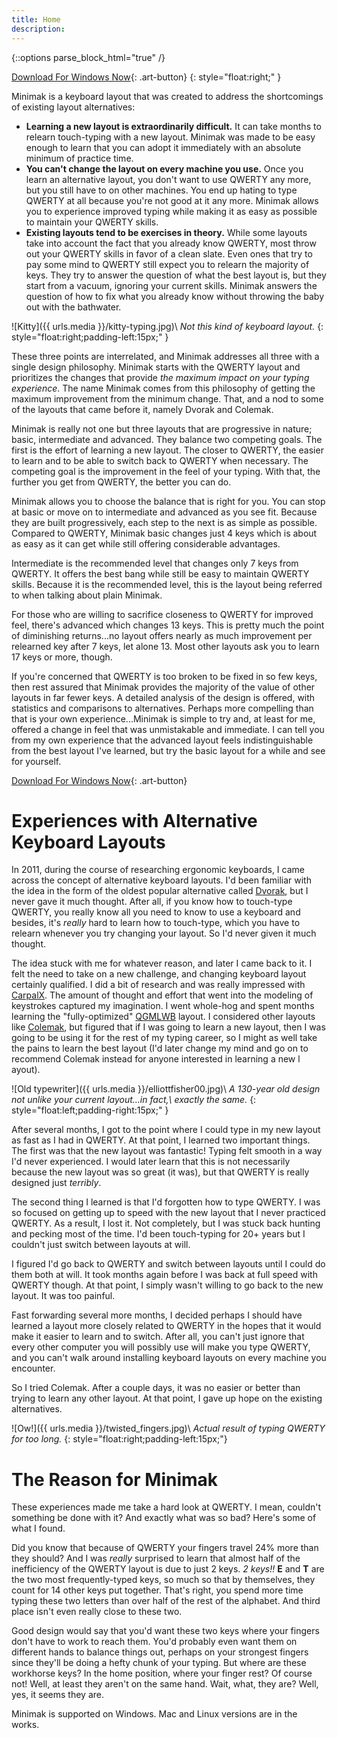```yaml
---
title: Home
description:
---
```

{::options parse_block_html="true" /}

[Download For Windows Now](http://github.com/downloads/lilleyt/minimak/pkl.zip){: .art-button}
{: style="float:right;" }

Minimak is a keyboard layout that was created to address the
shortcomings of existing layout alternatives:

- __Learning a new layout is extraordinarily difficult.__  It can take
  months to relearn touch-typing with a new layout.  Minimak was made to
  be easy enough to learn that you can adopt it immediately with an
  absolute minimum of practice time. 
- __You can't change the layout on every machine you use.__  Once you
  learn an alternative layout, you don't want to use QWERTY any more,
  but you still have to on other machines.  You end up hating to type
  QWERTY at all because you're not good at it any more.  Minimak allows
  you to experience improved typing while making it as easy as possible
  to maintain your QWERTY skills.
- __Existing layouts tend to be exercises in theory.__  While some
  layouts take into account the fact that you already know QWERTY, most
  throw out your QWERTY skills in favor of a clean slate.  Even ones
  that try to pay some mind to QWERTY still expect you to relearn the
  majority of keys.  They try to answer the question of what the best
  layout is, but they start from a vacuum, ignoring your current skills.
  Minimak answers the question of how to fix what you already know
  without throwing the baby out with the bathwater.

![Kitty]({{ urls.media }}/kitty-typing.jpg)\\
_Not this kind of keyboard layout._
{: style="float:right;padding-left:15px;" }

These three points are interrelated, and Minimak addresses all three
with a single design philosophy.  Minimak starts with the QWERTY layout
and prioritizes the changes that provide _the maximum impact on your
typing experience_.  The name Minimak comes from this philosophy of
getting the maximum improvement from the minimum change.  That, and a
nod to some of the layouts that came before it, namely Dvorak and
Colemak.

Minimak is really not one but three layouts that are progressive in
nature; basic, intermediate and advanced.  They balance two competing
goals.  The first is the effort of learning a new layout.  The closer to
QWERTY, the easier to learn and to be able to switch back to QWERTY when
necessary.  The competing goal is the improvement in the feel of your
typing.  With that, the further you get from QWERTY, the better you can
do.

Minimak allows you to choose the balance that is right for you.  You can
stop at basic or move on to intermediate and advanced as you see fit.
Because they are built progressively, each step to the next is as simple
as possible.  Compared to QWERTY, Minimak basic changes just 4 keys
which is about as easy as it can get while still offering considerable
advantages.

Intermediate is the recommended level that changes only 7 keys from
QWERTY.  It offers the best bang while still be easy to maintain QWERTY
skills.  Because it is the recommended level, this is the layout being
referred to when talking about plain Minimak.

For those who are willing to sacrifice closeness to QWERTY for improved
feel, there's advanced which changes 13 keys.  This is pretty much the
point of diminishing returns...no layout offers nearly as much
improvement per relearned key after 7 keys, let alone 13.  Most other
layouts ask you to learn 17 keys or more, though.

If you're concerned that QWERTY is too broken to be fixed in so few
keys, then rest assured that Minimak provides the majority of the value
of other layouts in far fewer keys.  A detailed analysis of the design
is offered, with statistics and comparisons to alternatives.  Perhaps
more compelling than that is your own experience...Minimak is simple to
try and, at least for me, offered a change in feel that was unmistakable
and immediate.  I can tell you from my own experience that the advanced
layout feels indistinguishable from the best layout I've learned, but
try the basic layout for a while and see for yourself.

[Download For Windows Now](http://github.com/downloads/lilleyt/minimak/pkl.zip){: .art-button}

Experiences with Alternative Keyboard Layouts
=============================================

In 2011, during the course of researching ergonomic keyboards, I came
across the concept of alternative keyboard layouts.  I'd been familiar
with the idea in the form of the oldest popular alternative called
[Dvorak](http://en.wikipedia.org/wiki/Dvorak_Simplified_Keyboard), but I
never gave it much thought.  After all, if you know how to touch-type
QWERTY, you really know all you need to know to use a keyboard and
besides, it's _really_ hard to learn how to touch-type, which you have
to relearn whenever you try changing your layout.  So I'd never given it
much thought.

The idea stuck with me for whatever reason, and later I came back to it.
I felt the need to take on a new challenge, and changing keyboard layout
certainly qualified. I did a bit of research and was really impressed
with [CarpalX](http://mkweb.bcgsc.ca/carpalx/).  The amount of thought
and effort that went into the modeling of keystrokes captured my
imagination.  I went whole-hog and spent months learning the
"fully-optimized"
[QGMLWB](http://mkweb.bcgsc.ca/carpalx/?full_optimization) layout.  I
considered other layouts like [Colemak](http://colemak.com/), but
figured that if I was going to learn a new layout, then I was going to
be using it for the rest of my typing career, so I might as well take
the pains to learn the best layout (I'd later change my mind and go on
to recommend Colemak instead for anyone interested in learning a new
l ayout).

![Old typewriter]({{ urls.media }}/elliottfisher00.jpg)\\
_A 130-year old design not unlike your current layout...in fact,\\
exactly the same._
{: style="float:left;padding-right:15px;" }

After several months, I got to the point where I could type in my new
layout as fast as I had in QWERTY.  At that point, I learned two
important things.  The first was that the new layout was fantastic!
Typing felt smooth in a way I'd never experienced.  I would later learn
that this is not necessarily because the new layout was so great (it
was), but that QWERTY is really designed just _terribly_.

The second thing I learned is that I'd forgotten how to type QWERTY.  I
was so focused on getting up to speed with the new layout that I never
practiced QWERTY.  As a result, I lost it.  Not completely, but I was
stuck back hunting and pecking most of the time.  I'd been touch-typing
for 20+ years but I couldn't just switch between layouts at will.

I figured I'd go back to QWERTY and switch between layouts until I could
do them both at will.  It took months again before I was back at full
speed with QWERTY though.  At that point, I simply wasn't willing to go
back to the new layout.  It was too painful.

Fast forwarding several more months, I decided perhaps I should have
learned a layout more closely related to QWERTY in the hopes that it
would make it easier to learn and to switch.  After all, you can't just
ignore that every other computer you will possibly use will make you
type QWERTY, and you can't walk around installing keyboard layouts on
every machine you encounter.

So I tried Colemak.  After a couple days, it was no easier or better
than trying to learn any other layout.  At that point, I gave up hope on
the existing alternatives.

![Ow!]({{ urls.media }}/twisted_fingers.jpg)\\
_Actual result of typing QWERTY for too long._
{: style="float:right;padding-left:15px;"}

The Reason for Minimak
======================

These experiences made me take a hard look at QWERTY.  I mean, couldn't
something be done with it?  And exactly what was so bad?  Here's some of
what I found.

Did you know that because of QWERTY your fingers travel 24% more than
they should?  And I was _really_ surprised to learn that almost half of
the inefficiency of the QWERTY layout is due to just 2 keys.  _2 keys!!_
__E__ and __T__ are the two most frequently-typed keys, so much so that
by themselves, they count for 14 other keys put together.  That's right,
you spend more time typing these two letters than over half of the
rest of the alphabet.  And third place isn't even really close to
these two.

Good design would say that you'd want these two keys where your fingers
don't have to work to reach them.  You'd probably even want them on
different hands to balance things out, perhaps on your strongest fingers
since they'll be doing a hefty chunk of your typing.  But where are
these workhorse keys?  In the home position, where your finger rest?  Of
course not!  Well, at least they aren't on the same hand.  Wait, what,
they are?  Well, yes, it seems they are.

Minimak is supported on Windows.  Mac and Linux versions are in the
works.
